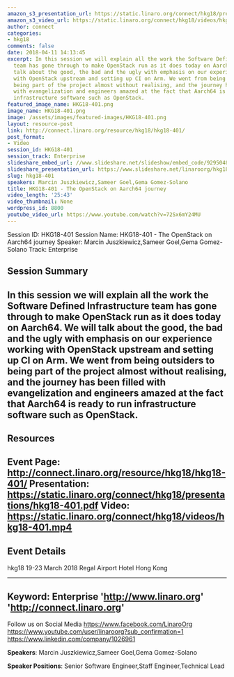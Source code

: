 ```yaml
---
amazon_s3_presentation_url: https://static.linaro.org/connect/hkg18/presentations/hkg18-401.pdf
amazon_s3_video_url: https://static.linaro.org/connect/hkg18/videos/hkg18-401.mp4
author: connect
categories:
- hkg18
comments: false
date: 2018-04-11 14:13:45
excerpt: In this session we will explain all the work the Software Defined Infrastructure
  team has gone through to make OpenStack run as it does today on Aarch64. We will
  talk about the good, the bad and the ugly with emphasis on our experience working
  with OpenStack upstream and setting up CI on Arm. We went from being outsiders to
  being part of the project almost without realising, and the journey has been filled
  with evangelization and engineers amazed at the fact that Aarch64 is ready to run
  infrastructure software such as OpenStack.
featured_image_name: HKG18-401.png
image_name: HKG18-401.png
image: /assets/images/featured-images/HKG18-401.png
layout: resource-post
link: http://connect.linaro.org/resource/hkg18/hkg18-401/
post_format:
- Video
session_id: HKG18-401
session_track: Enterprise
slideshare_embed_url: //www.slideshare.net/slideshow/embed_code/92950483
slideshare_presentation_url: https://www.slideshare.net/linaroorg/hkg18-401-open-stack-on-aarch64-journey
slug: hkg18-401
speakers: Marcin Juszkiewicz,Sameer Goel,Gema Gomez-Solano
title: HKG18-401 - The OpenStack on Aarch64 journey
video_length: '25:43'
video_thumbnail: None
wordpress_id: 8800
youtube_video_url: https://www.youtube.com/watch?v=72Sx6mY24MU
---
```


Session ID: HKG18-401
Session Name: HKG18-401 - The OpenStack on Aarch64 journey
Speaker: Marcin Juszkiewicz,Sameer Goel,Gema Gomez-Solano
Track: Enterprise


## Session Summary
In this session we will explain all the work the Software Defined Infrastructure team has gone through to make OpenStack run as it does today on Aarch64. We will talk about the good, the bad and the ugly with emphasis on our experience working with OpenStack upstream and setting up CI on Arm. We went from being outsiders to being part of the project almost without realising, and the journey has been filled with evangelization and engineers amazed at the fact that Aarch64 is ready to run infrastructure software such as OpenStack.
---------------------------------------------------
## Resources
Event Page: http://connect.linaro.org/resource/hkg18/hkg18-401/
Presentation: https://static.linaro.org/connect/hkg18/presentations/hkg18-401.pdf
Video: https://static.linaro.org/connect/hkg18/videos/hkg18-401.mp4
 ---------------------------------------------------
## Event Details
hkg18
19-23 March 2018
Regal Airport Hotel Hong Kong

---------------------------------------------------
Keyword: Enterprise
'http://www.linaro.org'
'http://connect.linaro.org'
---------------------------------------------------
Follow us on Social Media
https://www.facebook.com/LinaroOrg
https://www.youtube.com/user/linaroorg?sub_confirmation=1
https://www.linkedin.com/company/1026961

**Speakers**: Marcin Juszkiewicz,Sameer Goel,Gema Gomez-Solano

**Speaker Positions**: Senior Software Engineer,Staff Engineer,Technical Lead
